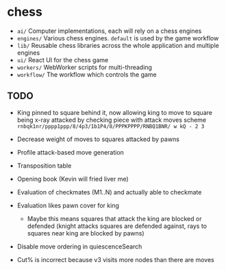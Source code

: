 # chess

- `ai/` Computer implementations, each will rely on a chess engines
- `engines/` Various chess engines. `default` is used by the game workflow
- `lib/` Reusable chess libraries across the whole application and multiple engines
- `ui/` React UI for the chess game
- `workers/` WebWorker scripts for multi-threading
- `workflow/` The workflow which controls the game

## TODO

- King pinned to square behind it, now allowing king to move to square being x-ray attacked by checking piece with attack moves scheme
`rnbqk1nr/pppp1ppp/8/4p3/1b1P4/8/PPPKPPPP/RNBQ1BNR/ w kQ - 2 3`

- Decrease weight of moves to squares attacked by pawns
- Profile attack-based move generation
- Transposition table
- Opening book (Kevin will fried liver me)
- Evaluation of checkmates (M1..N) and actually able to checkmate
- Evaluation likes pawn cover for king
  - Maybe this means squares that attack the king are blocked or defended (knight attacks squares are defended against, rays to squares near king are blocked by pawns)
- Disable move ordering in quiescenceSearch
- Cut% is incorrect because v3 visits more nodes than there are moves
